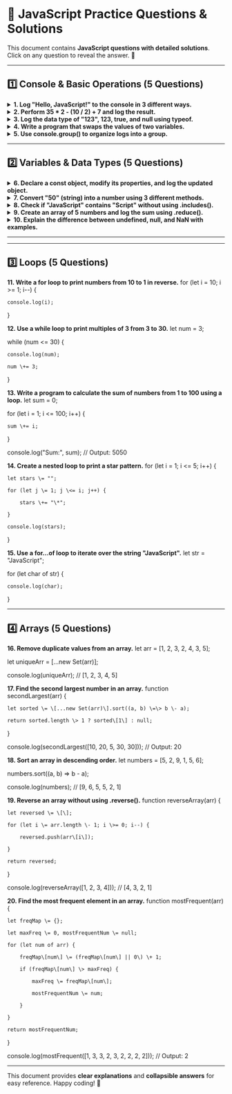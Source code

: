# 📜 JavaScript Practice Questions & Solutions

This document contains **JavaScript questions with detailed solutions**.  
Click on any question to reveal the answer. 🚀  

---

## **1️⃣ Console & Basic Operations (5 Questions)**

<details>
  <summary><strong>1. Log "Hello, JavaScript!" to the console in 3 different ways.</strong></summary>

  ```js
  // Method 1: Using console.log()
  console.log("Hello, JavaScript!");

  // Method 2: Using console.warn()
  console.warn("Hello, JavaScript!");

  // Method 3: Using console.error()
  console.error("Hello, JavaScript!");
  ```
</details>

<details>
  <summary><strong>2. Perform 35 * 2 - (10 / 2) + 7 and log the result.</strong></summary>

  ```js
  let result = 35 * 2 - (10 / 2) + 7;
  console.log(result); // Output: 74
  ```
</details>

<details>
  <summary><strong>3. Log the data type of "123", 123, true, and null using typeof.</strong></summary>

  ```js
  console.log(typeof "123");  // "string"
  console.log(typeof 123);    // "number"
  console.log(typeof true);   // "boolean"
  console.log(typeof null);   // "object" (JavaScript quirk)
  ```
</details>

<details>
  <summary><strong>4. Write a program that swaps the values of two variables.</strong></summary>

  ```js
  let a = 10, b = 20;
  console.log("Before Swap:", "a =", a, ", b =", b);

  // Using a temporary variable
  let temp = a;
  a = b;
  b = temp;
  console.log("After Swap (Method 1):", "a =", a, ", b =", b);

  // Using array destructuring (modern JS)
  [a, b] = [10, 20];
  [a, b] = [b, a];
  console.log("After Swap (Method 2):", "a =", a, ", b =", b);
  ```
</details>

<details>
  <summary><strong>5. Use console.group() to organize logs into a group.</strong></summary>

  ```js
  console.group("User Info");
  console.log("Name: John Doe");
  console.log("Age: 25");
  console.log("City: New York");
  console.groupEnd();

  console.groupCollapsed("Collapsed Group Example");
  console.log("This content is collapsed by default.");
  console.groupEnd();
  ```
</details>

---

## **2️⃣ Variables & Data Types (5 Questions)**

<details>
  <summary><strong>6. Declare a const object, modify its properties, and log the updated object.</strong></summary>

  ```js
  const person = { name: "Alice", age: 25, city: "New York" };
  console.log("Before update:", person);

  // Modifying properties
  person.age = 26;
  person.city = "Los Angeles";

  // Adding a new property
  person.country = "USA";

  console.log("After update:", person);
  ```
</details>

<details>
  <summary><strong>7. Convert "50" (string) into a number using 3 different methods.</strong></summary>

  ```js
  let str = "50";

  // Method 1: Using Number()
  let num1 = Number(str);
  console.log(num1, typeof num1); // 50 "number"

  // Method 2: Using parseInt()
  let num2 = parseInt(str);
  console.log(num2, typeof num2); // 50 "number"

  // Method 3: Using Unary `+` Operator
  let num3 = +str;
  console.log(num3, typeof num3); // 50 "number"
  ```
</details>

<details>
  <summary><strong>8. Check if "JavaScript" contains "Script" without using .includes().</strong></summary>

  ```js
  let str = "JavaScript";

  // Method 1: Using .indexOf()
  console.log(str.indexOf("Script") !== -1); // true

  // Method 2: Using .search()
  console.log(str.search("Script") !== -1); // true
  ```
</details>

<details>
  <summary><strong>9. Create an array of 5 numbers and log the sum using .reduce().</strong></summary>

  ```js
  let numbers = [10, 20, 30, 40, 50];
  let sum = numbers.reduce((acc, num) => acc + num, 0);
  console.log("Sum:", sum); // Sum: 150
  ```
</details>

<details>
  <summary><strong>10. Explain the difference between undefined, null, and NaN with examples.</strong></summary>

  | Concept | Meaning | Example |
  |---------|---------|---------|
  | `undefined` | A variable is declared but not assigned a value | `let x; console.log(x); // undefined` |
  | `null` | Represents an **intentional absence** of a value | `let y = null; console.log(y); // null` |
  | `NaN` (Not a Number) | A result of an invalid math operation | `console.log("hello" / 2); // NaN` |

  ```js
  let a; // Undefined
  console.log(a); // undefined

  let b = null; // Explicitly assigned null
  console.log(b); // null

  let c = "hello" / 2; // Invalid math operation
  console.log(c); // NaN
  console.log(typeof NaN); // "number" (weird JS quirk)
  ```
</details>

---


---

## **3️⃣ Loops (5 Questions)**

**11\. Write a for loop to print numbers from 10 to 1 in reverse.** for (let i \= 10; i \>= 1; i--) {

    console.log(i);

}

**12\. Use a while loop to print multiples of 3 from 3 to 30\.** let num \= 3;

while (num \<= 30\) {

    console.log(num);

    num \+= 3;

}

**13\. Write a program to calculate the sum of numbers from 1 to 100 using a loop.** let sum \= 0;

for (let i \= 1; i \<= 100; i++) {

    sum \+= i;

}

console.log("Sum:", sum); // Output: 5050

**14\. Create a nested loop to print a star pattern.** for (let i \= 1; i \<= 5; i++) {

    let stars \= "";

    for (let j \= 1; j \<= i; j++) {

        stars \+= "\*";

    }

    console.log(stars);

}

**15\. Use a for...of loop to iterate over the string "JavaScript".** let str \= "JavaScript";

for (let char of str) {

    console.log(char);

}

---

## **4️⃣ Arrays (5 Questions)**

**16\. Remove duplicate values from an array.** let arr \= \[1, 2, 3, 2, 4, 3, 5\];

let uniqueArr \= \[...new Set(arr)\];

console.log(uniqueArr); // \[1, 2, 3, 4, 5\]

**17\. Find the second largest number in an array.** function secondLargest(arr) {

    let sorted \= \[...new Set(arr)\].sort((a, b) \=\> b \- a);

    return sorted.length \> 1 ? sorted\[1\] : null;

}

console.log(secondLargest(\[10, 20, 5, 30, 30\])); // Output: 20

**18\. Sort an array in descending order.** let numbers \= \[5, 2, 9, 1, 5, 6\];

numbers.sort((a, b) \=\> b \- a);

console.log(numbers); // \[9, 6, 5, 5, 2, 1\]

**19\. Reverse an array without using .reverse().** function reverseArray(arr) {

    let reversed \= \[\];

    for (let i \= arr.length \- 1; i \>= 0; i--) {

        reversed.push(arr\[i\]);

    }

    return reversed;

}

console.log(reverseArray(\[1, 2, 3, 4\])); // \[4, 3, 2, 1\]

**20\. Find the most frequent element in an array.** function mostFrequent(arr) {

    let freqMap \= {};

    let maxFreq \= 0, mostFrequentNum \= null;

    for (let num of arr) {

        freqMap\[num\] \= (freqMap\[num\] || 0\) \+ 1;

        if (freqMap\[num\] \> maxFreq) {

            maxFreq \= freqMap\[num\];

            mostFrequentNum \= num;

        }

    }

    return mostFrequentNum;

}

console.log(mostFrequent(\[1, 3, 3, 2, 3, 2, 2, 2, 2\])); // Output: 2

---

This document provides **clear explanations** and **collapsible answers** for easy reference. Happy coding! 🚀

